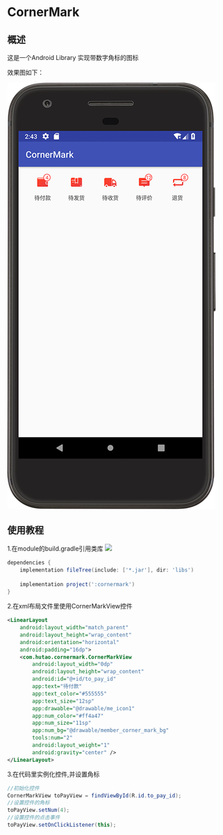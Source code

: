 # CornerMark
## 概述
这是一个Android Library 实现带数字角标的图标

效果图如下：

![效果图](device-2018-08-28-224444.png)
## 使用教程

1.在module的build.gradle引用类库
[![](https://jitpack.io/v/xiaohu409/CornerMark.svg)](https://jitpack.io/#xiaohu409/CornerMark)
```groovy 
dependencies {
    implementation fileTree(include: ['*.jar'], dir: 'libs')

    implementation project(':cornermark')
}
```
2.在xml布局文件里使用CornerMarkView控件
```xml
<LinearLayout
    android:layout_width="match_parent"
    android:layout_height="wrap_content"
    android:orientation="horizontal"
    android:padding="16dp">
    <com.hutao.cornermark.CornerMarkView
        android:layout_width="0dp"
        android:layout_height="wrap_content"
        android:id="@+id/to_pay_id"
        app:text="待付款"
        app:text_color="#555555"
        app:text_size="12sp"
        app:drawable="@drawable/me_icon1"
        app:num_color="#ff4a47"
        app:num_size="11sp"
        app:num_bg="@drawable/member_corner_mark_bg"
        tools:num="2"
        android:layout_weight="1"
        android:gravity="center" />
</LinearLayout>
```
3.在代码里实例化控件,并设置角标
```java
//初始化控件
CornerMarkView toPayView = findViewById(R.id.to_pay_id);
//设置控件的角标
toPayView.setNum(4);
//设置控件的点击事件
toPayView.setOnClickListener(this);
```
